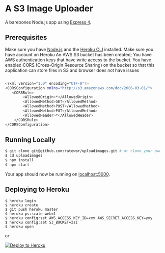 # A S3 Image Uploader

A barebones Node.js app using [Express 4](http://expressjs.com/).



## Prerequisites

Make sure you have [Node.js](http://nodejs.org/) and the [Heroku CLI](https://cli.heroku.com/) installed.
Make sure you have account on Heroku
An AWS S3 bucket has been created;
You have AWS authentication keys that have write access to the bucket.
You have enabled CORS (Cross-Origin Resource Sharing) on the bucket so that this application can store files in S3 and browser
does not have issues

```sh

<?xml version="1.0" encoding="UTF-8"?>
<CORSConfiguration xmlns="http://s3.amazonaws.com/doc/2006-03-01/">
   <CORSRule>
        <AllowedOrigin>*</AllowedOrigin>
        <AllowedMethod>GET</AllowedMethod>
        <AllowedMethod>POST</AllowedMethod>
        <AllowedMethod>PUT</AllowedMethod>
        <AllowedHeader>*</AllowedHeader>
    </CORSRule>
</CORSConfiguration>

```

## Running Locally


```sh
$ git clone git@github.com:ratewar/uploadimages.git # or clone your own fork
$ cd uploadimages
$ npm install
$ npm start
```

Your app should now be running on [localhost:5000](http://localhost:5000/).

## Deploying to Heroku

```
$ heroku login
$ heroku create
$ git push heroku master
$ heroku ps:scale web=1
$ heroku config:set AWS_ACCESS_KEY_ID=xxx AWS_SECRET_ACCESS_KEY=yyy
$ heroku config:set S3_BUCKET=zzz
$ heroku open
```
or

[![Deploy to Heroku](https://www.herokucdn.com/deploy/button.png)](https://heroku.com/deploy)
